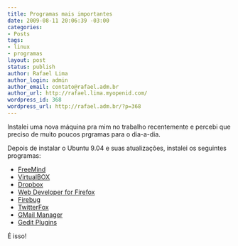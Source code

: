 ```yaml
---
title: Programas mais importantes
date: 2009-08-11 20:06:39 -03:00
categories:
- Posts
tags:
- linux
- programas
layout: post
status: publish
author: Rafael Lima
author_login: admin
author_email: contato@rafael.adm.br
author_url: http://rafael.lima.myopenid.com/
wordpress_id: 368
wordpress_url: http://rafael.adm.br/?p=368
---
```


Instalei uma nova m&aacute;quina pra mim no trabalho recentemente e percebi que preciso de muito poucos prgramas para o dia-a-dia.

Depois de instalar o Ubuntu 9.04 e suas atualiza&ccedil;&otilde;es, instalei os seguintes programas:
<ul>
	<li><a href="http://freemind.sourceforge.net/">FreeMind</a></li>
	<li><a href="http://www.virtualbox.org/">VirtualBOX</a></li>
	<li><a href="http://www.getdropbox.com/">Dropbox</a></li>
	<li><a href="http://chrispederick.com/work/web-developer/">Web Developer for Firefox</a></li>
	<li><a href="http://getfirebug.com/">Firebug</a></li>
	<li><a href="http://twitterfox.net/">TwitterFox</a></li>
	<li><a href="http://longfocus.com/firefox/gmanager/">GMail Manager</a></li>
	<li><a href="http://live.gnome.org/Gedit/Plugins">Gedit Plugins</a></li>
</ul>
&Eacute; isso!
